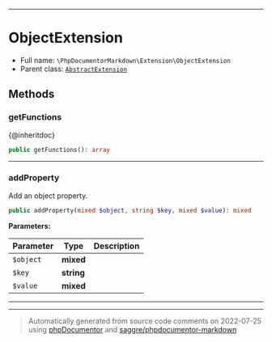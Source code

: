 ***

# ObjectExtension





* Full name: `\PhpDocumentorMarkdown\Extension\ObjectExtension`
* Parent class: [`AbstractExtension`](../../Twig/Extension/AbstractExtension.md)




## Methods


### getFunctions

{@inheritdoc}

```php
public getFunctions(): array
```











***

### addProperty

Add an object property.

```php
public addProperty(mixed $object, string $key, mixed $value): mixed
```








**Parameters:**

| Parameter | Type | Description |
|-----------|------|-------------|
| `$object` | **mixed** |  |
| `$key` | **string** |  |
| `$value` | **mixed** |  |




***


***
> Automatically generated from source code comments on 2022-07-25 using [phpDocumentor](http://www.phpdoc.org/) and [saggre/phpdocumentor-markdown](https://github.com/Saggre/phpDocumentor-markdown)
